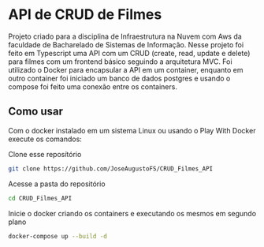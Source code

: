 # API de CRUD de Filmes

Projeto criado para a disciplina de Infraestrutura na Nuvem com Aws da faculdade de Bacharelado de Sistemas de Informação.
Nesse projeto foi feito em Typescript uma API com um CRUD (create, read, update e delete) para filmes com um frontend básico seguindo a arquitetura MVC. Foi utilizado o Docker para encapsular a API em um container, enquanto em outro container foi iniciado um banco de dados postgres e usando o compose foi feito uma conexão entre os containers.

## Como usar

Com o docker instalado em um sistema Linux ou usando o Play With Docker execute os comandos:

Clone esse reposítório
```sh
git clone https://github.com/JoseAugustoFS/CRUD_Filmes_API
```

Acesse a pasta do repositório
```sh
cd CRUD_Filmes_API
```

Inicie o docker criando os containers e executando os mesmos em segundo plano
```sh
docker-compose up --build -d
```